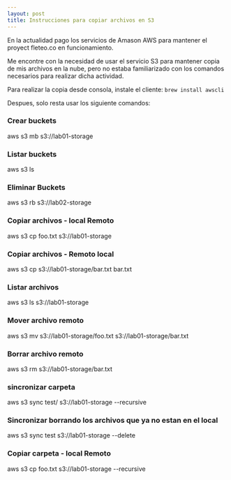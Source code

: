 ```yaml
---
layout: post
title: Instrucciones para copiar archivos en S3
---
```


En la actualidad pago los servicios de Amason AWS para mantener el proyect fleteo.co en funcionamiento.

Me encontre con la necesidad de usar el servicio S3 para mantener copia de mis archivos en la nube, pero no estaba familiarizado con los comandos necesarios para realizar dicha actividad.

Para realizar la copia desde consola, instale el cliente:
`brew install awscli`

Despues, solo resta usar los siguiente comandos:

### Crear buckets
aws s3 mb s3://lab01-storage
### Listar buckets
aws s3 ls
### Eliminar Buckets
aws s3 rb s3://lab02-storage
### Copiar archivos - local Remoto
aws s3 cp foo.txt  s3://lab01-storage
### Copiar archivos - Remoto local
aws s3 cp s3://lab01-storage/bar.txt bar.txt
### Listar archivos
aws s3 ls s3://lab01-storage
### Mover archivo remoto
aws s3 mv s3://lab01-storage/foo.txt s3://lab01-storage/bar.txt
### Borrar archivo remoto
aws s3 rm s3://lab01-storage/bar.txt
### sincronizar carpeta
aws s3 sync test/ s3://lab01-storage --recursive
### Sincronizar borrando los archivos que ya no estan en el local
aws s3 sync test s3://lab01-storage --delete
### Copiar carpeta - local Remoto
aws s3 cp foo.txt  s3://lab01-storage --recursive
